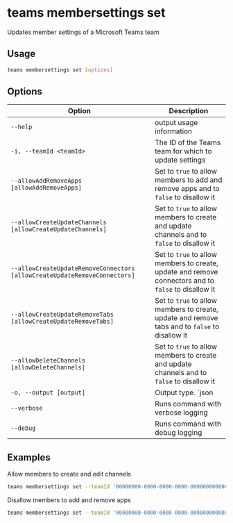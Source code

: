 # teams membersettings set

Updates member settings of a Microsoft Teams team

## Usage

```sh
teams membersettings set [options]
```

## Options

Option|Description
------|-----------
`--help`|output usage information
`-i, --teamId <teamId>`|The ID of the Teams team for which to update settings
`--allowAddRemoveApps [allowAddRemoveApps]`|Set to `true` to allow members to add and remove apps and to `false` to disallow it
`--allowCreateUpdateChannels [allowCreateUpdateChannels]`|Set to `true` to allow members to create and update channels and to `false` to disallow it
`--allowCreateUpdateRemoveConnectors [allowCreateUpdateRemoveConnectors]`|Set to `true` to allow members to create, update and remove connectors and to `false` to disallow it
`--allowCreateUpdateRemoveTabs [allowCreateUpdateRemoveTabs]`|Set to `true` to allow members to create, update and remove tabs and to `false` to disallow it
`--allowDeleteChannels [allowDeleteChannels]`|Set to `true` to allow members to create and update channels and to `false` to disallow it
`-o, --output [output]`|Output type. `json|text`. Default `text`
`--verbose`|Runs command with verbose logging
`--debug`|Runs command with debug logging

## Examples

Allow members to create and edit channels

```sh
teams membersettings set --teamId '00000000-0000-0000-0000-000000000000' --allowCreateUpdateChannels true
```

Disallow members to add and remove apps

```sh
teams membersettings set --teamId '00000000-0000-0000-0000-000000000000' --allowAddRemoveApps false
```